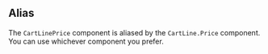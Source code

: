 ## Alias

The `CartLinePrice` component is aliased by the `CartLine.Price` component. You can use whichever component you prefer.
